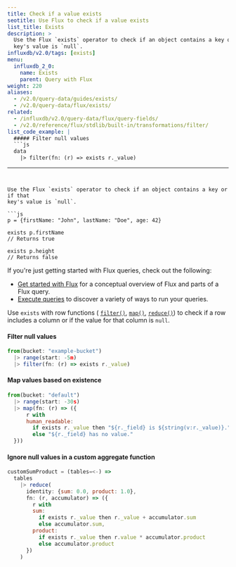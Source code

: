 ```yaml
---
title: Check if a value exists
seotitle: Use Flux to check if a value exists
list_title: Exists
description: >
  Use the Flux `exists` operator to check if an object contains a key or if that
  key's value is `null`.
influxdb/v2.0/tags: [exists]
menu:
  influxdb_2_0:
    name: Exists
    parent: Query with Flux
weight: 220
aliases:
  - /v2.0/query-data/guides/exists/
  - /v2.0/query-data/flux/exists/
related:
  - /influxdb/v2.0/query-data/flux/query-fields/
  - /v2.0/reference/flux/stdlib/built-in/transformations/filter/
list_code_example: |
  ##### Filter null values
  ```js
  data
    |> filter(fn: (r) => exists r._value)
  ```
---
```


Use the Flux `exists` operator to check if an object contains a key or if that
key's value is `null`.

```js
p = {firstName: "John", lastName: "Doe", age: 42}

exists p.firstName
// Returns true

exists p.height
// Returns false
```

If you're just getting started with Flux queries, check out the following:

- [Get started with Flux](/v2.0/query-data/get-started/) for a conceptual overview of Flux and parts of a Flux query.
- [Execute queries](/v2.0/query-data/execute-queries/) to discover a variety of ways to run your queries.

Use `exists` with row functions (
[`filter()`](/v2.0/reference/flux/stdlib/built-in/transformations/filter/),
[`map()`](/v2.0/reference/flux/stdlib/built-in/transformations/map/),
[`reduce()`](/v2.0/reference/flux/stdlib/built-in/transformations/aggregates/reduce/))
to check if a row includes a column or if the value for that column is `null`.

#### Filter null values
```js
from(bucket: "example-bucket")
  |> range(start: -5m)
  |> filter(fn: (r) => exists r._value)
```

#### Map values based on existence
```js
from(bucket: "default")
  |> range(start: -30s)
  |> map(fn: (r) => ({
      r with
      human_readable:
        if exists r._value then "${r._field} is ${string(v:r._value)}."
        else "${r._field} has no value."
  }))
```

#### Ignore null values in a custom aggregate function
```js
customSumProduct = (tables=<-) =>
  tables
    |> reduce(
      identity: {sum: 0.0, product: 1.0},
      fn: (r, accumulator) => ({
        r with
        sum:
          if exists r._value then r._value + accumulator.sum
          else accumulator.sum,
        product:
          if exists r._value then r.value * accumulator.product
          else accumulator.product
      })
    )
```
